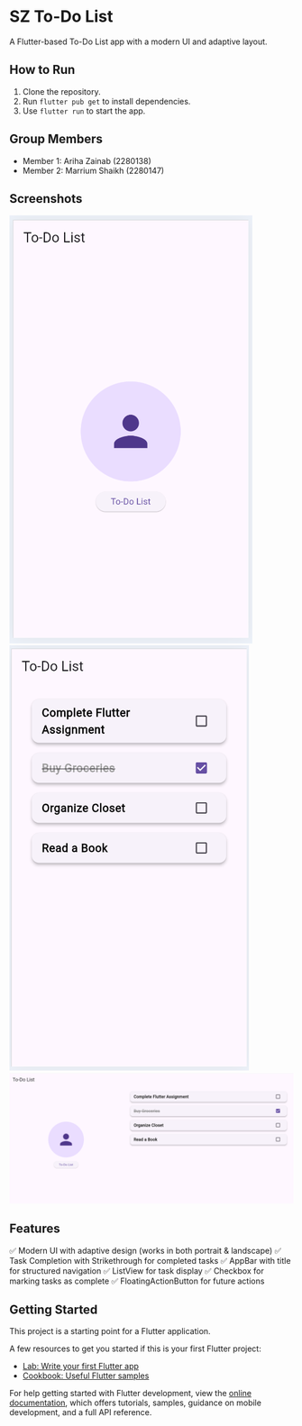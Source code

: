 # SZ To-Do List  

A Flutter-based To-Do List app with a modern UI and adaptive layout.

## How to Run  
1. Clone the repository.  
2. Run `flutter pub get` to install dependencies.  
3. Use `flutter run` to start the app.  

## Group Members  
- Member 1: Ariha Zainab (2280138)  
- Member 2: Marrium Shaikh (2280147)
 

## Screenshots  
![Home Screen](assets/screenshots/home.png)  
![Tasks Screen](assets/screenshots/tasks.png)  
![Landscape Mode](assets/screenshots/landscape.png)  

## Features  
✅ Modern UI with adaptive design (works in both portrait & landscape)
✅ Task Completion with Strikethrough for completed tasks
✅ AppBar with title for structured navigation
✅ ListView for task display
✅ Checkbox for marking tasks as complete
✅ FloatingActionButton for future actions 

## Getting Started

This project is a starting point for a Flutter application.

A few resources to get you started if this is your first Flutter project:

- [Lab: Write your first Flutter app](https://docs.flutter.dev/get-started/codelab)
- [Cookbook: Useful Flutter samples](https://docs.flutter.dev/cookbook)

For help getting started with Flutter development, view the
[online documentation](https://docs.flutter.dev/), which offers tutorials,
samples, guidance on mobile development, and a full API reference.
